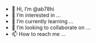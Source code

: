 - 👋 Hi, I’m @ab78hi
- 👀 I’m interested in ...
- 🌱 I’m currently learning ...
- 💞️ I’m looking to collaborate on ...
- 📫 How to reach me ...

<!---
ab78hi/ab78hi is a ✨ special ✨ repository because its `README.md` (this file) appears on your GitHub profile.
You can click the Preview link to take a look at your changes.
--->
